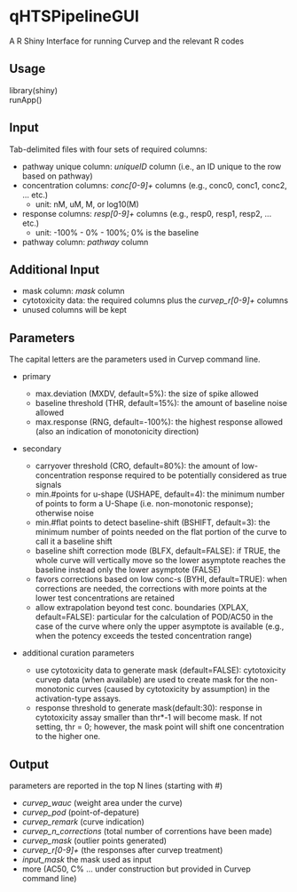 qHTSPipelineGUI
===============

A R Shiny Interface for running Curvep and the relevant R codes

Usage
-----

library(shiny)  
runApp()


Input
-----

Tab-delimited files with four sets of required columns:  

- pathway unique column: *uniqueID* column (i.e., an ID unique to the row based on pathway)
- concentration columns: *conc[0-9]+* columns (e.g., conc0, conc1, conc2, ... etc.)
  - unit: nM, uM, M, or log10(M) 
- response columns: *resp[0-9]+* columns (e.g., resp0, resp1, resp2, ... etc.)  
  - unit: -100% - 0% - 100%; 0% is the baseline
- pathway column: *pathway* column


Additional Input
----------------

- mask column: *mask* column
- cytotoxicity data: the required columns plus the *curvep_r[0-9]+* columns 
- unused columns will be kept


Parameters
----------

The capital letters are the parameters used in Curvep command line. 

- primary
  - max.deviation (MXDV, default=5%): the size of spike allowed
  - baseline threshold (THR, default=15%): the amount of baseline noise allowed
  - max.response (RNG, default=-100%): the highest response allowed (also an indication of monotonicity direction)
  
- secondary
  - carryover threshold (CRO, default=80%): the amount of low-concentration response required to be potentially considered as true signals
  - min.#points for u-shape (USHAPE, default=4): the minimum number of points to form a U-Shape (i.e. non-monotonic response); otherwise noise
  - min.#flat points to detect baseline-shift (BSHIFT, default=3): the minimum number of points needed on the flat portion of the curve to call it a baseline shift
  - baseline shift correction mode (BLFX, default=FALSE): if TRUE, the whole curve will vertically move so the lower asymptote reaches the baseline instead only the lower asymptote (FALSE) 
  - favors corrections based on low conc-s (BYHI, default=TRUE): when corrections are needed, the corrections with more points at the lower test concentrations are retained
  - allow extrapolation beyond test conc. boundaries (XPLAX, default=FALSE): particular for the calculation of POD/AC50 in the case of the curve where only the upper asymptote is available (e.g., when the potency exceeds the tested concentration range)
  
- additional curation parameters
  - use cytotoxicity data to generate mask (default=FALSE): cytotoxicity curvep data (when available) are used to create mask for the non-monotonic curves (caused by cytotoxicity by assumption) in the activation-type assays.
  - response threshold to generate mask(default:30): response in cytotoxicity assay smaller than thr*-1 will become mask. If not setting, thr = 0; however, the mask point will shift one concentration to the higher one.

Output
----------------
parameters are reported in the top N lines (starting with #)
- *curvep_wauc* (weight area under the curve)
- *curvep_pod* (point-of-depature)
- *curvep_remark* (curve indication)
- *curvep_n_corrections* (total number of correntions have been made)
- *curvep_mask* (outlier points generated)
- *curvep_r[0-9]+* (the responses after curvep treatment)
- *input_mask* the mask used as input
- more (AC50, C% ... under construction but provided in Curvep command line)
